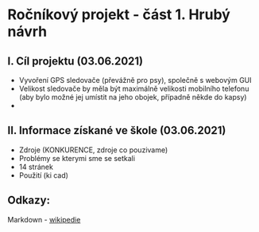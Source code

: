 # Ročníkový projekt - část 1. Hrubý návrh

I. Cíl projektu (03.06.2021)
---------------
- Vyvoření GPS sledovače (převážně pro psy), společně s webovým GUI
- Velikost sledovače by měla být maximálně velikosti mobilního telefonu (aby bylo možné jej umístit na jeho obojek, případně někde do kapsy)
- 

II. Informace získané ve škole (03.06.2021)
------------------------------
- Zdroje (KONKURENCE, zdroje co pouzivame) 
- Problémy se kterymi sme se setkali
- 14 stránek
- Použití (ki cad)

Odkazy:
-------
Markdown - [wikipedie](https://cs.wikipedia.org/wiki/Markdown)

